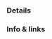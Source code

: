 <!--
Welcome to the Mozilla Foundation DevOps issue tracker!
We've added this template to guide you through filing an effective issue,
which is important when we're triaging and prioritizing work.

This and other comments like it will not appear in the issue you submit

If you think this issue contains SENSITIVE, PRVIATE or SECURITY-related information: Please email devops@mozillafoundation.org instead of filing an issue.

IF THIS IS AN EMERGENCY (i.e. donation website down!), please send an email to emergency@mozillafoundation.org from a "mozillafoundation.org" or "mozilla.com" email address to alert the on-call engineer. During working hours, you can also send a message in the `mofo-devops` Slack channel.
-->

### Details
<!--
Please include a detailed description of the task/issue here.
Feel free to use lists, sub headings, or whatever else you desire.
-->

### Info & links
<!-- If there is any external information (text, image, video, private/sensitive info) relating to this issue that can be attached or linked, add it in here  -->

<!-- Please note that this template is just a guide, and as such, is optional :) -->

